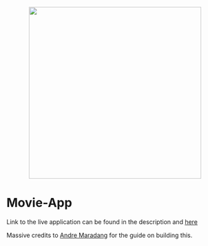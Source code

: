 <p align="center"><img src="https://i0.wp.com/mightyawesomeproductions.com/wp-content/uploads/2016/02/MAlogo-01-500-pixels.png?fit=500%2C500&ssl=1" width="400"></p>


# Movie-App

Link to the live application can be found in the description and [here](https://movie.weokafor.com/)

Massive credits to [Andre Maradang](https://github.com/drehimself) for the guide on building this.
